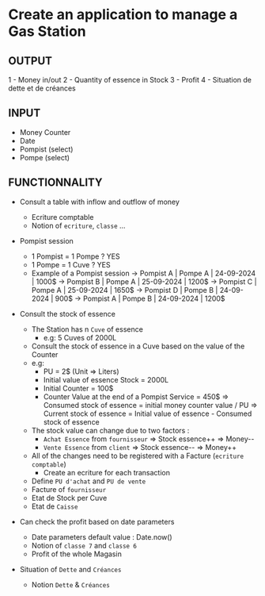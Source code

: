 # Create an application to manage a Gas Station

## OUTPUT
1 - Money in/out
2 - Quantity of essence in Stock
3 - Profit
4 - Situation de dette et de créances 

## INPUT
- Money Counter 
- Date 
- Pompist (select)
- Pompe (select)

## FUNCTIONNALITY
- Consult a table with inflow and outflow of money
    + Ecriture comptable
    + Notion of `ecriture`, `classe` ...

- Pompist session
    + 1 Pompist = 1 Pompe ? YES
    + 1 Pompe = 1 Cuve ? YES
    + Example of a Pompist session
        -> Pompist A | Pompe A | 24-09-2024 | 1000$
        -> Pompist B | Pompe A | 25-09-2024 | 1200$
        -> Pompist C | Pompe A | 25-09-2024 | 1650$
        -> Pompist D | Pompe B | 24-09-2024 | 900$
        -> Pompist A | Pompe B | 24-09-2024 | 1200$    

- Consult the stock of essence
    + The Station has n `Cuve` of essence
        + e.g: 5 Cuves of 2000L 
    + Consult the stock of essence in a Cuve based on the value of the Counter
    + e.g: 
        + PU = 2$ (Unit => Liters)
        + Initial value of essence Stock = 2000L
        + Initial Counter = 100$
        + Counter Value at the end of a Pompist Service = 450$
            => Consumed stock of essence = initial money counter value / PU
            => Current stock of essence = Initial value of essence - Consumed stock of essence    
    + The stock value can change due to two factors : 
        + `Achat Essence` from `fournisseur`
            => Stock essence++
            => Money--
        + `Vente Essence` from `client`
            => Stock essence--
            => Money++
    + All of the changes need to be registered with a Facture (`ecriture comptable`)
        + Create an ecriture for each transaction
    + Define `PU d'achat` and `PU de vente`
    + Facture of `fournisseur`
    + Etat de Stock per Cuve
    + Etat de `Caisse`

- Can check the profit based on date parameters
    + Date parameters default value : Date.now() 
    + Notion of `classe 7` and `classe 6`
    + Profit of the whole Magasin

- Situation of `Dette` and `Créances`
    + Notion `Dette` & `Créances`